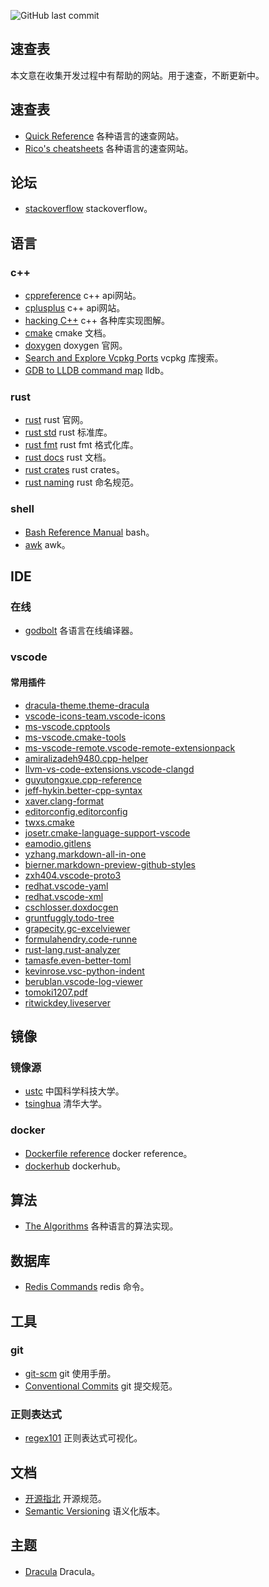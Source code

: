![GitHub last commit](https://img.shields.io/github/last-commit/stanleyguo0207/cheatsheets)

速查表
---

本文意在收集开发过程中有帮助的网站。用于速查，不断更新中。

## 速查表

-   [Quick Reference](https://quickref.me/) 各种语言的速查网站。
-   [Rico's cheatsheets](https://devhints.io/) 各种语言的速查网站。

## 论坛

-   [stackoverflow](https://stackoverflow.com/) stackoverflow。

## 语言

### c++

-   [cppreference](https://en.cppreference.com/w/) c++ api网站。
-   [cplusplus](https://cplusplus.com/) c++ api网站。
-   [hacking C++](https://hackingcpp.com/index.html) c++ 各种库实现图解。
-   [cmake](https://cmake.org/cmake/help/latest/) cmake 文档。
-   [doxygen](https://www.doxygen.nl/manual/index.html) doxygen 官网。
-   [Search and Explore Vcpkg Ports](https://vcpkg.link/) vcpkg 库搜索。
-   [GDB to LLDB command map](https://lldb.llvm.org/use/map.html) lldb。

### rust

-   [rust](https://www.rust-lang.org/) rust 官网。
-   [rust std](https://doc.rust-lang.org/std/index.html) rust 标准库。
-   [rust fmt](https://doc.rust-lang.org/std/fmt/index.html) rust fmt 格式化库。
-   [rust docs](https://docs.rs/) rust 文档。
-   [rust crates](https://crates.io/) rust crates。
-   [rust naming](https://course.rs/practice/naming.html) rust 命名规范。

### shell

-   [Bash Reference Manual](https://www.gnu.org/savannah-checkouts/gnu/bash/manual/bash.html) bash。
-   [awk](https://www.gnu.org/software/gawk/manual/gawk.html) awk。

## IDE

### 在线

-   [godbolt](https://godbolt.org/) 各语言在线编译器。

### vscode

#### 常用插件

-   [dracula-theme.theme-dracula](https://marketplace.visualstudio.com/items?itemName=dracula-theme.theme-dracula)
-   [vscode-icons-team.vscode-icons](https://marketplace.visualstudio.com/items?itemName=vscode-icons-team.vscode-icons)
-   [ms-vscode.cpptools](https://marketplace.visualstudio.com/items?itemName=ms-vscode.cpptools)
-   [ms-vscode.cmake-tools](https://marketplace.visualstudio.com/items?itemName=ms-vscode.cmake-tools)
-   [ms-vscode-remote.vscode-remote-extensionpack](https://marketplace.visualstudio.com/items?itemName=ms-vscode-remote.vscode-remote-extensionpack)
-   [amiralizadeh9480.cpp-helper](https://marketplace.visualstudio.com/items?itemName=ms-vscode.cpptools)
-   [llvm-vs-code-extensions.vscode-clangd](https://marketplace.visualstudio.com/items?itemName=amiralizadeh9480.cpp-helper)
-   [guyutongxue.cpp-reference](https://marketplace.visualstudio.com/items?itemName=Guyutongxue.cpp-reference)
-   [jeff-hykin.better-cpp-syntax](https://marketplace.visualstudio.com/items?itemName=jeff-hykin.better-cpp-syntax)
-   [xaver.clang-format](https://marketplace.visualstudio.com/items?itemName=xaver.clang-format)
-   [editorconfig.editorconfig](https://marketplace.visualstudio.com/items?itemName=EditorConfig.EditorConfig)
-   [twxs.cmake](https://marketplace.visualstudio.com/items?itemName=twxs.cmake)
-   [josetr.cmake-language-support-vscode](https://marketplace.visualstudio.com/items?itemName=josetr.cmake-language-support-vscode)
-   [eamodio.gitlens](https://marketplace.visualstudio.com/items?itemName=eamodio.gitlens)
-   [yzhang.markdown-all-in-one](https://marketplace.visualstudio.com/items?itemName=yzhang.markdown-all-in-one)
-   [bierner.markdown-preview-github-styles](https://marketplace.visualstudio.com/items?itemName=bierner.markdown-preview-github-styles)
-   [zxh404.vscode-proto3](https://marketplace.visualstudio.com/items?itemName=zxh404.vscode-proto3)
-   [redhat.vscode-yaml](https://marketplace.visualstudio.com/items?itemName=redhat.vscode-yaml)
-   [redhat.vscode-xml](https://marketplace.visualstudio.com/items?itemName=redhat.vscode-xml)
-   [cschlosser.doxdocgen](https://marketplace.visualstudio.com/items?itemName=cschlosser.doxdocgen)
-   [gruntfuggly.todo-tree](https://marketplace.visualstudio.com/items?itemName=Gruntfuggly.todo-tree)
-   [grapecity.gc-excelviewer](https://marketplace.visualstudio.com/items?itemName=GrapeCity.gc-excelviewer)
-   [formulahendry.code-runne](https://marketplace.visualstudio.com/items?itemName=formulahendry.code-runner)
-   [rust-lang.rust-analyzer](https://marketplace.visualstudio.com/items?itemName=rust-lang.rust-analyzer)
-   [tamasfe.even-better-toml](https://marketplace.visualstudio.com/items?itemName=tamasfe.even-better-toml)
-   [kevinrose.vsc-python-indent](https://marketplace.visualstudio.com/items?itemName=KevinRose.vsc-python-indent)
-   [berublan.vscode-log-viewer](https://marketplace.visualstudio.com/items?itemName=berublan.vscode-log-viewer)
-   [tomoki1207.pdf](https://marketplace.visualstudio.com/items?itemName=tomoki1207.pdf)
-   [ritwickdey.liveserver](https://marketplace.visualstudio.com/items?itemName=ritwickdey.LiveServer)

## 镜像

### 镜像源

-   [ustc](https://mirrors.ustc.edu.cn/) 中国科学科技大学。
-   [tsinghua](https://mirrors.tuna.tsinghua.edu.cn/) 清华大学。

### docker

-   [Dockerfile reference](https://docs.docker.com/engine/reference/builder/) docker reference。
-   [dockerhub](https://hub.docker.com/) dockerhub。

## 算法

-   [The Algorithms](https://the-algorithms.com/) 各种语言的算法实现。

## 数据库

-   [Redis Commands](https://redis.io/commands/) redis 命令。

## 工具

### git

-   [git-scm](https://git-scm.com/docs) git 使用手册。
-   [Conventional Commits](https://www.conventionalcommits.org/en/v1.0.0/) git 提交规范。

### 正则表达式

-   [regex101](https://regex101.com/) 正则表达式可视化。

## 文档

-   [开源指北](https://oschina.gitee.io/opensource-guide/) 开源规范。
-   [Semantic Versioning](https://semver.org/) 语义化版本。

## 主题

-   [Dracula](https://draculatheme.com/) Dracula。